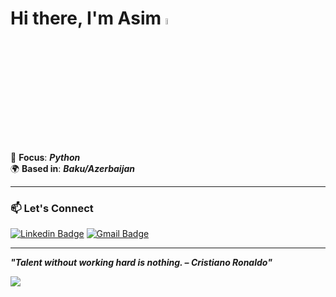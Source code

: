 # Hi there, I'm Asim <a href="https://www.gautamkrishnar.com/"><img src="https://media.giphy.com/media/hvRJCLFzcasrR4ia7z/giphy.gif" width="5%"></a>






🎯 **Focus**: ***Python***  
🌍 **Based in**: ***Baku/Azerbaijan***

---

### 📫 Let's Connect  
[![Linkedin Badge](https://img.shields.io/badge/-7aim-blue?style=flat&logo=Linkedin&logoColor=white&link=https://www.linkedin.com/in/jlim/)](https://www.linkedin.com/in/7aim/)
[![Gmail Badge](https://img.shields.io/badge/-7asim4-c14438?style=flat&logo=Gmail&logoColor=white&link=mailto:jessicalim813@gmail.com)](mailto:7asim4@gmail.com)





---

***"Talent without working hard is nothing. – Cristiano Ronaldo"***

![](https://github.com/7aim/Python-Documents/blob/aim71/giphy.gif?raw=true)
